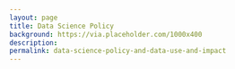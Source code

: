 ```yaml
---
layout: page
title: Data Science Policy
background: https://via.placeholder.com/1000x400
description: 
permalink: data-science-policy-and-data-use-and-impact
---
```


